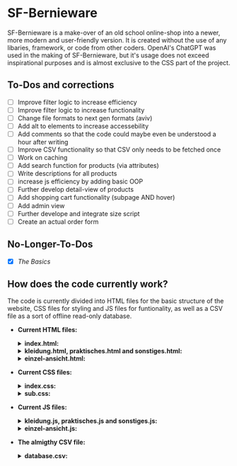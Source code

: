 # SF-Bernieware
SF-Bernieware is a make-over of an old school online-shop into a newer, more modern and user-friendly version.
It is created without the use of any libaries, framework, or code from other coders.
OpenAI's ChatGPT was used in the making of SF-Bernieware, but it's usage does not exceed inspirational purposes and is almost exclusive to the CSS part of the project.

## To-Dos and corrections
- [ ] Improve filter logic to increase efficiency
- [ ] Improve filter logic to increase functionality
- [ ] Change file formats to next gen formats (aviv)
- [ ] Add alt to elements to increase accessebility
- [ ] Add comments so that the code could maybe even be understood a hour after writing
- [ ] Improve CSV functionality so that CSV only needs to be fetched once
- [ ] Work on caching
- [ ] Add search function for products (via attributes)
- [ ] Write descriptions for all products
- [ ] increase js efficiency by adding basic OOP
- [ ] Further develop detail-view of products
- [ ] Add shopping cart functionality (subpage AND hover)
- [ ] Add admin view
- [ ] Further develope and integrate size script
- [ ] Create an actual order form

## No-Longer-To-Dos
- [x] *The Basics*

## How does the code currently work?
The code is currently divided into HTML files for the basic structure of the website, CSS files for styling and JS files for funtionality, as well as a CSV file as a sort of offline read-only database.

  - **Current HTML files:**
    <details>
      <summary>
        <b>index.html:</b>
      </summary>
        <ul>
          <li>Homepage of the online shop.</li>
          <li>Contains selection of categories, about-us section, as well as details about the BRG.</li>
        </ul>

         <html>
           <header>
             <logo></logo><h1></h1><buttons></buttons>
           </header>
           <body>
             <categories></categories>
             <info></info>
             <details></details>
           </body>
          <footer>
            
          </footer>
        </html>
    
    </details>

    <details>
      <summary>
        <b>kleidung.html, praktisches.html and sonstiges.html:</b>
      </summary>
        <ul>
          <li>Subpages corresponding to the categories presented on the Homepage.</li>
          <li>Includes all products in the corresponding category, as well as filters.</li>
        </ul>

          <html>
            <header>
              <logo></logo><h1></h1><buttons></buttons>
            </header>
            <body>
              <filters></filters>
              <main>
                <products></products>
              </main>
            </body>
            <footer>
              
            </footer>
          </html>
    
    </details>
    <details>
      <summary>
        <b>einzel-ansicht.html:</b>
      </summary>
      <ul>
        <li>Currently only shows details about the product in single very rudimentary line of text.</li>
      </ul>

        <html>
          <header>
            
          </header>
          <body>
            <product-details>
              
            </product-details>
          </body>
          <footer>
            
          </footer>
        </html>
  
    </details>

  - **Current CSS files:**
      <details>
        <summary>
          <b>index.css:</b>
        </summary>
        <ul>
          <li>Currently gives styling info for index.html AND einzel-ansicht.html</li>
        </ul>

      ![image](https://github.com/PaulusMaulusIII/SF-Bernieware/assets/143496143/edcfcdbb-e897-4beb-811f-84d7007feaef)
      ![image](https://github.com/PaulusMaulusIII/SF-Bernieware/assets/143496143/4774c03b-af40-4600-885c-0714fb301a5a)

      </details>
      <details>
        <summary>
          <b>sub.css:</b>
        </summary>
        <ul>
          <li>Gives styling info for kleidung.html, praktisches.html and sonstiges.html</li>
        </ul>

      ![image](https://github.com/PaulusMaulusIII/SF-Bernieware/assets/143496143/39274584-6136-454e-95af-28030be93602)

      </details>

  - **Current JS files:**
      <details>
        <summary>
          <b>kleidung.js, praktisches.js and sonstiges.js:</b>
        </summary>
        <ul>
          <li>Give functionality to their corresponding HTML documents, only difference being the filters</li>
        </ul>

                                            ╷->  kleidung.html -<-╷   
                                    ╷---<---|         |           |
                     getCSV -> parseCSV -> gen -> apply -> del ->-╵
                        |                   ╵-------<-------╵
          database.csv->╵
                      
      </details>
      <details>
        <summary>
          <b>einzel-ansicht.js:</b>
        </summary>
        <ul>
          <li>Gives functionality to the corresponding HTML document</li>
        </ul>

              TO BE ADDED
        
      </details>

  - **The almigthy CSV file:**
      <details>
        <summary>
          <b>database.csv:</b>
        </summary>
        <ul>
          <li>This file is the result of very very <b>very</b> hard labour and includes all of the product available in the webshop, inlcuding all relevant details.</li>
        </ul>
  
     id | kategorie | artikel | geschlecht | hFarbe       | motiv   | aFarbe | groesse      | preis | pfad                    | beschreibung
     ---|-----------|---------|------------|--------------|---------|--------|--------------|-------|-------------------------|--------------
      1	| Kleidung	| Hoodie	| Unisex	   | Braun	      | Haende	| Rosa	 | S/M/L/XL/XXL	| 35€	  | Medien/Kleidung/Haende	| placeholder
      2	| Kleidung	| Hoodie	| Unisex	   | Dunkelblau	  | Haende	| Rosa	 | S/M/L/XL/XXL	| 35€	  | Medien/Kleidung/Haende	| placeholder
      3	| Kleidung	| Hoodie	| Unisex	   | Schwarz	    | Haende	| Rosa	 | S/M/L/XL/XXL	| 35€ 	| Medien/Kleidung/Haende	| placeholder
    ... | ...       | ...     | ...        | ...          | ...     | ...    | ...          | ...   | ...                     | ...

      </details>
